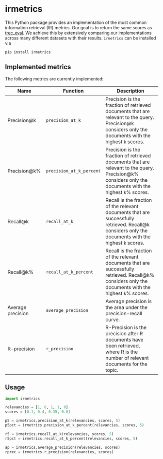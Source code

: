 # irmetrics

This Python package provides an implementation of the most common information retrieval (IR) metrics.
Our goal is to return the same scores as [trec_eval](https://github.com/usnistgov/trec_eval).
We achieve this by extensively comparing our implementations across many different datasets with their results.
`irmetrics` can be installed via

    pip install irmetrics

## Implemented metrics

The following metrics are currently implemented:

| Name              | Function                 | Description                                                                                                                                              |
|-------------------|--------------------------|----------------------------------------------------------------------------------------------------------------------------------------------------------|
| Precision@k       | `precision_at_k`         | Precision is the fraction of retrieved documents that are relevant to the query. Precision@k considers only the documents with the highest `k` scores.   |
| Precision@k%      | `precision_at_k_percent` | Precision is the fraction of retrieved documents that are relevant to the query. Precision@k% considers only the documents with the highest `k`% scores. |
| Recall@k          | `recall_at_k`            | Recall is the fraction of the relevant documents that are successfully retrieved. Recall@k considers only the documents with the highest `k` scores.     |
| Recall@k%         | `recall_at_k_percent`    | Recall is the fraction of the relevant documents that are successfully retrieved. Recall@k% considers only the documents with the highest `k`% scores.   |
| Average precision | `average_precision`      | Average precision is the area under the precision-recall curve.                                                                                          |
| R-precision       | `r_precision`            | R-Precision is the precision after R documents have been retrieved, where R is the number of relevant documents for the topic.                           | |

## Usage

```python
import irmetrics

relevancies = [1, 0, 1, 1, 0]
scores = [0.1, 0.4, 0.35, 0.8]

p5 = irmetrics.precision_at_k(relevancies, scores, 5)
p5pct = irmetrics.precision_at_k_percent(relevancies, scores, 5)

r5 = irmetrics.recall_at_k(relevancies, scores, 5)
r5pct = irmetrics.recall_at_k_percent(relevancies, scores, 5)

ap = irmetrics.average_precision(relevancies, scores)
rprec = irmetrics.r_precision(relevancies, scores)
```
